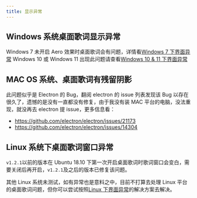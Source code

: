 ```yaml
---
title: 显示异常
---
```


## Windows 系统桌面歌词显示异常

Windows 7 未开启 Aero 效果时桌面歌词会有问题，详情看[Windows 7 下界面异常](../screen-abnormal/windows.html#windows-7)
Windows 10 或 Windows 11 出现此问题请查看[Windows 10 & 11 下界面异常](../screen-abnormal/windows.html#windows-10-11)

## MAC OS 系统、桌面歌词有残留阴影

此问题似乎是 Electron 的 Bug，翻阅 electron 的 issue 列表发现该 Bug 以存在很久了，遗憾的是没有一直都没有修复，由于我没有装 MAC 平台的电脑，没法重现，就没再去 electron 提 issue，更多信息看：

- <https://github.com/electron/electron/issues/21173>
- <https://github.com/electron/electron/issues/14304>

## Linux 系统下桌面歌词窗口异常

`v1.2.1`以前的版本在 Ubuntu 18.10 下第一次开启桌面歌词时歌词窗口会变白，需要关闭后再开启，`v1.2.1`及之后的版本已修复该问题。

其他 Linux 系统未测试，如有异常也是意料之中，目前不打算去处理 Linux 平台的桌面歌词问题，但你可以尝试按照[Linux 下界面异常](../screen-abnormal/linux.html)的解决方案去解决。
